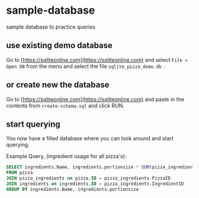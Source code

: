# sample-database
sample database to practice queries

## use existing demo database
Go to [https://sqliteonline.com](https://sqliteonline.com) and select `File > Open DB` from the menu and select the file `sqlite_pizza_demo.db` .


## or create new the database 
Go to [https://sqliteonline.com](https://sqliteonline.com) and paste in the contents from `create-schema.sql` and click RUN.

## start querying
You now have a filled database where you can look around and start querying.

Example Query, (ingredient usage for all pizza's):
```sql
SELECT ingredients.Name, ingredients.portionsize * SUM(pizza_ingredients.portions) UsedAmount, COUNT(*) UsedCount
FROM pizza 
JOIN pizza_ingredients on pizza.ID = pizza_ingredients.PizzaID
JOIN ingredients on ingredients.ID = pizza_ingredients.IngredientID
GROUP BY ingredients.Name, ingredients.portionsize
```
